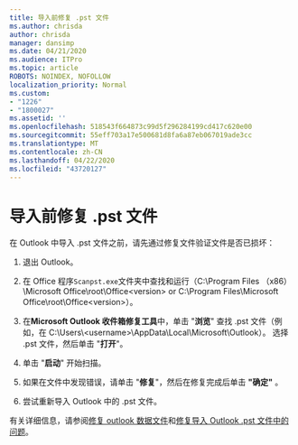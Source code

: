 ```yaml
---
title: 导入前修复 .pst 文件
ms.author: chrisda
author: chrisda
manager: dansimp
ms.date: 04/21/2020
ms.audience: ITPro
ms.topic: article
ROBOTS: NOINDEX, NOFOLLOW
localization_priority: Normal
ms.custom:
- "1226"
- "1800027"
ms.assetid: ''
ms.openlocfilehash: 518543f664873c99d5f296284199cd417c620e00
ms.sourcegitcommit: 55eff703a17e500681d8fa6a87eb067019ade3cc
ms.translationtype: MT
ms.contentlocale: zh-CN
ms.lasthandoff: 04/22/2020
ms.locfileid: "43720127"
---
```

# <a name="repair-pst-file-before-importing"></a>导入前修复 .pst 文件

在 Outlook 中导入 .pst 文件之前，请先通过修复文件验证文件是否已损坏：

1. 退出 Outlook。

2. 在 Office 程序`Scanpst.exe`文件夹中查找和运行（C:\Program Files （x86） \Microsoft Office\root\Office\<version\> or C:\Program Files\Microsoft Office\root\Office\<version\>）。

3. 在**Microsoft Outlook 收件箱修复工具**中，单击 "**浏览**" 查找 .pst 文件（例如，在 C:\Users\\<username\>\AppData\Local\Microsoft\Outlook）。 选择 .pst 文件，然后单击 "**打开**"。

4. 单击 "**启动**" 开始扫描。

5. 如果在文件中发现错误，请单击 "**修复**"，然后在修复完成后单击 **"确定"** 。

6. 尝试重新导入 Outlook 中的 .pst 文件。

有关详细信息，请参阅[修复 outlook 数据文件](https://support.office.com/article/25663bc3-11ec-4412-86c4-60458afc5253)和[修复导入 Outlook .pst 文件中的问题](https://support.office.com/article/2d2e50dc-5c36-4ab2-ab50-f1be733b3d6e)。
